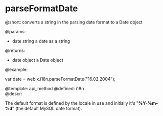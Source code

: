 parseFormatDate
=============


@short: converts a string in the parsing date format to a Date object
	

@params:
- date    string    a date as a string


@returns:
- date    object     a Date object
	

@example:

var date = webix.i18n.parseFormatDate("16.02.2004");

@template:	api_method
@defined:	i18n	
@descr:


The default format is defined by the locale in use and initially it's "**%Y-%m-%d**" (the default MySQL date format).